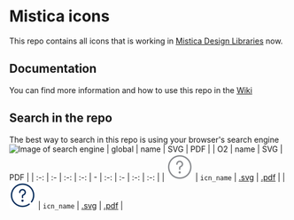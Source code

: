 # Mistica icons
This repo contains all icons that is working in [Mistica Design Libraries](https://github.com/Telefonica/mistica-design-libraries) now.
## Documentation
You can find more information and how to use this repo in the [Wiki](https://github.com/Telefonica/mistica-icons/wiki)
## Search in the repo
The best way to search in this repo is using your browser's search engine
![Image of search engine](https://github.com/Telefonica/mistica-icons/blob/production/_resources/_imgs_github/github_img_1.png?raw=true)
| global | name | SVG | PDF | | O2 | name | SVG | PDF |
| :-: | :- | :-: | :-: | - | :-: | :- | :-: | :-: |
| ![icn_name](icn_export/Global/icn_name.svg) | `icn_name`  |  [.svg](icn_export/Global/icn_name.svg) | [.pdf](icn_export/Global/icn_name.pdf) |  | ![icn_name](icn_export/O2/icn_name.svg) | `icn_name`  |  [.svg](icn_export/O2/icn_name.svg) | [.pdf](icn_export/O2/icn_name.pdf) |  
